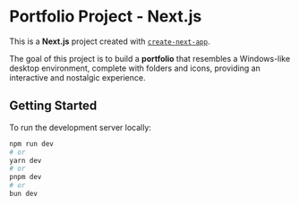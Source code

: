 # Portfolio Project - Next.js

This is a **Next.js** project created with [`create-next-app`](https://nextjs.org/docs/app/api-reference/cli/create-next-app).

The goal of this project is to build a **portfolio** that resembles a Windows-like desktop environment, complete with folders and icons, providing an interactive and nostalgic experience.

## Getting Started

To run the development server locally:

```bash
npm run dev
# or
yarn dev
# or
pnpm dev
# or
bun dev

